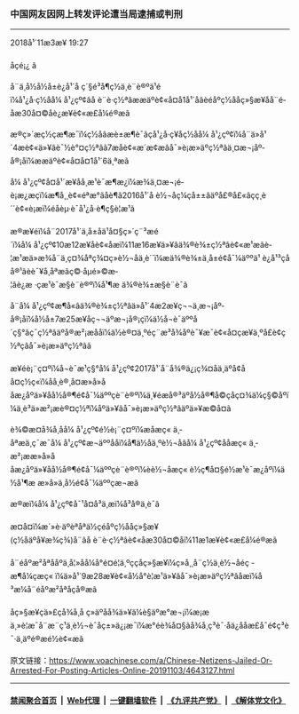 ### 中国网友因网上转发评论遭当局逮捕或判刑
------------------------

<div class="published">
 <span class="date" title="ä¸­å½æ¶é´">
  <time datetime="2018-11-03T19:27:39+08:00">
   2018å¹´11æ3æ¥ 19:27
  </time>
 </span>
</div>
<br/>
<div class="wsw">
 <span class="dateline">
  åçé¡¿ â
 </span>
 <p>
  å¨ä¸­å½å½å±è¿å¹´å ç´§é³å¶ç½ä¸è¨è®ºä¹éï¼å¹¿å·ç½åå¼ å¹¿çº¢âå è¨è·ç½ªâææäºè¢«å¤å1å¹´åãèéåºç½ååç»§æ¥åå¨é­åæ30å¤©åè¿æ¥è¢«æ­£å¼é®æã
 </p>
 <p>
  æ®ç»´æç½ç­æ¶æ¯ï¼ç½åâæè±æ¶è¯âçå¹¿å·ç¥åç½åå¼ å¹¿çº¢ï¼å¨ä»å¹´4æè¢«ä»¥âè¯½è°¤ç½ªâã7æåè¢«æ´æ¢æâå¯»è¡æ»äºç½ªâä¸¤æ¬¡åº­å®¡åï¼ææäºè¢«å¤å¤1å¹´6ä¸ªæã
 </p>
 <p>
  å¼ å¹¿çº¢å¤å¹´æ¥åå¸æ¹è¯æ¶æ¿ï¼æ¾ä¸¤æ¬¡é­è¡æ¿æçï¼æ¶å¸¸è¢«éªæ°ãåè¶ã2016å¹´å è½¬åç¼çå±±âäºå£®å£«âçç¸è´´è¢«è¡æï¼éåèµ·è¯å¹¿å·è¶ç§è­¦æ¹ã
  <br/>
  <br/>
  æ®æ¥éï¼å¨2017å¹´ä¸­å±åä¹å¤§ç»´ç¨³æé´ï¼å¼ å¹¿çº¢10æ12æ¥åè¢«åæï¼11æ16æ¥ä»¥âä¾®è¾±ç½ªâè¢«æ¹æãè­¦æ¹æä»æ¾å¨ä¸ç¤¾åªç¾¤ç»è½¬åä¸è´´ï¼æä¾®è¾±ä¸­å±é¢å¯¼äººä¹ è¿å¹³çåå®¹ãèè¯¥å¸åªæâç©·åµé»©æ­¦âè¿æ ·çæ¹è¯æ§è¨è®ºï¼å¹¶æ ä¾®è¾±æ§è¨è¯ã
 </p>
 <p>
  å¨å¼ å¹¿çº¢æ¶å«âä¾®è¾±ç½ªâä»å¹´4æ2æ¥ç¬¬ä¸æ¬¡åº­å®¡åï¼å½å±7æ25æ¥åç¬¬äºæ¬¡å®¡çï¼ä½å¬è¯äººå´ç§°âç¯ç½ªâäºå®æ²¡æååï¼ä½è®¤ä¸ºéç¨æ³å¾åºè¯¥æ¯è¢«å¤çæ¥ä¸ºå£è¢ç½ªçâå¯»è¡æ»äºç½ªâã
  <br/>
  <br/>
  æ¥éè¡¨ç¤ºï¼å¬è¯æ¹ç§°å¼ å¹¿çº¢2017å¹´å¨å¾®ä¿¡ç¾¤åä¸äºå¢åå¤ç½ç«ï¼åå¸è®¸å¤æ»å»ååæ¿åºä»¥åå½å®¶é¢å¯¼äººçè¨è®ºï¼ä¸¥éæå®³äºå½å®¶å©çåç¤¾ä¼ç§©åºï¼ä¸è³ä»æ²¡æè®¤ç½ªï¼åºä»¥âå¯»è¡æ»äºç½ªâäºä»¥æ©å¤ã
 </p>
 <p>
  è¾©æ¤å¾å¸åå¼ å¹¿çº¢é½è¡¨ç¤ºï¼æåæç« ä¸­åªæä¸ç¯æ¯å¼ å¹¿çº¢æ¬äººååï¼å¶ä½åä¸ºè½¬åãå¼ å¹¿çº¢ååæç« ä¸­æ²¡ææ»å»ååæ¿åºä»¥åå½å®¶é¢å¯¼äººçè¨è®ºï¼èè½¬åæç« è½ç¶å¤§é½æ¹è¯æ¿åºï¼ä½å¹¶æ æ»å»ä¸­å½é¢å¯¼äººçæ¬æã
 </p>
 <p>
  æ®æï¼å¼ å¹¿çº¢å¯¹å¤å³ä¸æï¼å³å®ä¸è¯ã
  <br/>
  <br/>
  æ­¤å¤ï¼æ´»è·äºèªåªä½çéåºç½ååç»§æ¥(ç½åäºå¥æ¾ç¾)å¨âå è¨è·ç½ªâè¢«åæ30å¤©åï¼11æ1æ¥è¢«æ­£å¼é®æã
  <br/>
  <br/>
  å¨éåºæ²åªååºä¸å¦»å­å¼å°é¤é¦ä¸ºççåç»§æ¥ï¼ç»å¸¸å¨ç½ä¸è½¬åéç ­æ¶å¼çæç« ï¼ä»å¹´9æ28æ¥è¢«å½å°è­¦æ¹ä»¥âå¯»è¡æ»äºç½ªâåæï¼å³æ¼å¨éåºæ²åªåçå®æã
  <br/>
  <br/>
  åç»§æ¥çä»£çå¾å¸å ç»äºåå¾ä»¥ä¼è§äºæ°æ¬¡ï¼æ¡æä¸»è¦æ¯å¨æ¨ç¹ä¸è½¬è¯åç±»ä¿¡æ¯ï¼æ°éè¾å¤§ãå¾å¸ç³è¯·åä¿ååæ£å¯é¢ç³è¯·ä¸äºé®æé½è¢«æã
  <br/>
 </p>
</div>

原文链接：https://www.voachinese.com/a/Chinese-Netizens-Jailed-Or-Arrested-For-Posting-Articles-Online-20191103/4643127.html


------------------------
#### [禁闻聚合首页](https://github.com/gfw-breaker/banned-news/blob/master/README.md) &nbsp;|&nbsp; [Web代理](https://github.com/gfw-breaker/open-proxy/blob/master/README.md) &nbsp;|&nbsp;  [一键翻墙软件](https://github.com/gfw-breaker/nogfw/blob/master/README.md) &nbsp;|&nbsp; [《九评共产党》](https://github.com/gfw-breaker/9ping.md/blob/master/README.md#九评之一评共产党是什么) &nbsp;|&nbsp; [《解体党文化》](https://github.com/gfw-breaker/jtdwh.md/blob/master/README.md#绪论)